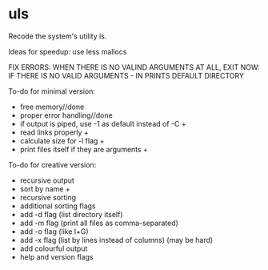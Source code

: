 # uls
Recode the system's utility ls.

Ideas for speedup: use less mallocs

FIX ERRORS: WHEN THERE IS NO VALIND ARGUMENTS AT ALL, EXIT
NOW: IF THERE IS NO VALID ARGUMENTS - IN PRINTS DEFAULT DIRECTORY

To-do for minimal version:
 - free memory//done
 - proper error handling//done
 - if output is piped, use -1 as default instead of -C +
 - read links properly +
 - calculate size for -l flag +
 - print files itself if they are arguments +

 To-do for creative version:
 - recursive output
 - sort by name +
 - recursive sorting
 - additional sorting flags
 - add -d flag (list directory itself)
 - add -m flag (print all files as comma-separated)
 - add -o flag (like l+G)
 - add -x flag (list by lines instead of columns) (may be hard)
 - add colourful output
 - help and version flags

